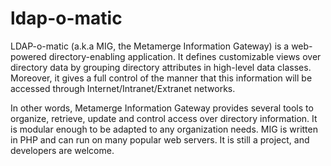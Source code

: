 # ldap-o-matic
LDAP-o-matic (a.k.a MIG, the Metamerge Information Gateway) is a web-powered directory-enabling application. It defines customizable views over directory data by grouping directory attributes in high-level data classes. Moreover, it gives a full control of the manner that this information will be accessed through Internet/Intranet/Extranet networks.

In other words, Metamerge Information Gateway provides several tools to organize, retrieve, update and control access over directory information. It is modular enough to be adapted to any organization needs. MIG is written in PHP and can run on many popular web servers. It is still a project, and developers are welcome.

